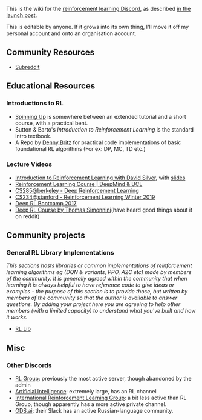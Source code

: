 This is the wiki for the [reinforcement learning Discord](https://discord.gg/xhfNqQv), as described [in the launch post](https://www.reddit.com/r/reinforcementlearning/comments/jawm37/official_reinforcement_learning_discord/). 

This is editable by anyone. If it grows into its own thing, I'll move it off my personal account and onto an organisation account.

## Community Resources
 * [Subreddit](https://www.reddit.com/r/reinforcementlearning/)

## Educational Resources

### Introductions to RL
 * [Spinning Up](https://spinningup.openai.com/) is somewhere between an extended tutorial and a short course, with a practical bent. 
 * Sutton & Barto's *Introduction to Reinforcement Learning* is the standard intro textbook.
 * A Repo by [Denny Britz](https://github.com/dennybritz/reinforcement-learning) for practical code implementations of basic foundational RL algorithms (For ex: DP, MC, TD etc.)

### Lecture Videos
 * [Introduction to Reinforcement Learning with David Silver](https://www.youtube.com/playlist?list=PLqYmG7hTraZBiG_XpjnPrSNw-1XQaM_gB), with [slides](https://www.davidsilver.uk/teaching/)
 * [Reinforcement Learning Course | DeepMind & UCL](https://www.youtube.com/playlist?list=PLqYmG7hTraZBKeNJ-JE_eyJHZ7XgBoAyb)
 * [CS285@berkeley - Deep Reinforcement Learning](http://rail.eecs.berkeley.edu/deeprlcourse/)
 * [CS234@stanford - Reinforcement Learning Winter 2019](https://www.youtube.com/playlist?list=PLoROMvodv4rOSOPzutgyCTapiGlY2Nd8u)
 * [Deep RL Bootcamp 2017](https://sites.google.com/view/deep-rl-bootcamp/lectures)
 * [Deep RL Course by Thomas Simonnini](https://simoninithomas.github.io/deep-rl-course/)(have heard good things about it on reddit)

## Community projects

### General RL Library Implementations
_This sections hosts libraries or common implementations of reinforcement learning algorithms eg (DQN & variants, PPO, A2C etc) made by members of the community. It is generally agreed within the community that when learning it is always helpful to have reference code to give ideas or examples - the purpose of this section is to provide those, but written by members of the community so that the author is available to answer questions. By adding your project here you are agreeing to help other members (with a limited capacity) to understand what you've built and how it works._

* [RL Lib](https://github.com/DarylRodrigo/rl_lib)

## Misc

### Other Discords
 * [RL Group](https://discord.gg/2hz4kzK): previously the most active server, though abandoned by the admin
 * [Artificial Intelligence](https://discord.gg/gFCT9jm): extremely large, has an RL channel
 * [International Reinforcement Learning Group](https://discord.gg/2Z98qcQ): a bit less active than RL Group, though apparently has a more active private channel.
 * [ODS.ai](https://ods.ai/): their Slack has an active Russian-language community.

